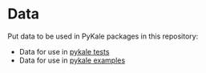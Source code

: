 # Data

Put data to be used in PyKale packages in this repository:

- Data for use in [pykale tests](https://github.com/pykale/pykale/tree/main/tests)
- Data for use in [pykale examples](https://github.com/pykale/pykale/tree/main/examples)
